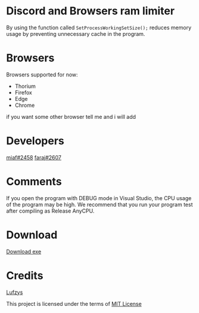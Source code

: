 # Discord and Browsers ram limiter 
By using the function called ```SetProcessWorkingSetSize();``` reduces memory usage by preventing unnecessary cache in the program.

# Browsers
Browsers supported for now: 
- Thorium
- Firefox
- Edge
- Chrome

if you want some other browser tell me and i will add 

# Developers
[miaf#2458](https://discord.com/users/308986559292768258)
[faraj#2607](https://discord.com/users/635406751495356436)

# Comments
If you open the program with DEBUG mode in Visual Studio, the CPU usage of the program may be high. We recommend that you run your program test after compiling as Release AnyCPU.

# Download
[Download exe](https://github.com/NextWork123/ram-limiter/releases/download/Ram-Limiter/DiscordRamLimiter.exe)

# Credits
[Lufzys](https://github.com/Lufzys)

This project is licensed under the terms of [MIT License](https://github.com/faraaj/discord-ram-limiter/blob/main/LICENSE)
